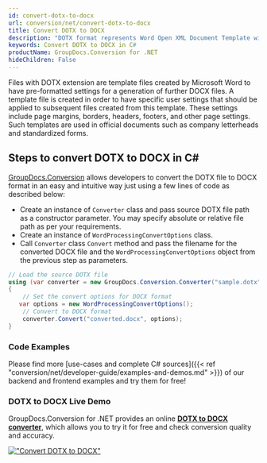 ```yaml
---
id: convert-dotx-to-docx
url: conversion/net/convert-dotx-to-docx
title: Convert DOTX to DOCX
description: "DOTX format represents Word Open XML Document Template with .dotx extension. Learn how to convert DOTX to DOCX file programmatically in C# language using GroupDocs.Conversion for .NET library."
keywords: Convert DOTX to DOCX in C#
productName: GroupDocs.Conversion for .NET
hideChildren: False
---
```


Files with DOTX extension are template files created by Microsoft Word to have pre-formatted settings for a generation of further DOCX files. A template file is created in order to have specific user settings that should be applied to subsequent files created from this template. These settings include page margins, borders, headers, footers, and other page settings. Such templates are used in official documents such as company letterheads and standardized forms.

## Steps to convert DOTX to DOCX in C#

[GroupDocs.Conversion](https://products.groupdocs.com/conversion/net) allows developers to convert the DOTX file to DOCX format in an easy and intuitive way just using a few lines of code as described below:

* Create an instance of `Converter` class and pass source DOTX file path as a constructor parameter. You may specify absolute or relative file path as per your requirements. 
* Create an instance of `WordProcessingConvertOptions` class.
* Call `Converter` class `Convert` method and pass the filename for the converted DOCX file and the `WordProcessingConvertOptions` object from the previous step as parameters.

```csharp
// Load the source DOTX file
using (var converter = new GroupDocs.Conversion.Converter("sample.dotx"))
{
    // Set the convert options for DOCX format
   var options = new WordProcessingConvertOptions();
    // Convert to DOCX format
    converter.Convert("converted.docx", options);
}
```

### Code Examples

Please find more [use-cases and complete C# sources]({{< ref "conversion/net/developer-guide/examples-and-demos.md" >}}) of our backend and frontend examples and try them for free!

### DOTX to DOCX Live Demo

GroupDocs.Conversion for .NET provides an online [**DOTX to DOCX converter**](https://products.groupdocs.app/conversion/dotx-to-docx), which allows you to try it for free and check conversion quality and accuracy.

[!["Convert DOTX to DOCX"](conversion/net/images/convert-to-docx/convert-dotx-to-docx.png)](https://products.groupdocs.app/conversion/dotx-to-docx)